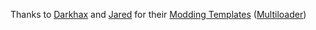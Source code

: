 

Thanks to [Darkhax](https://github.com/Darkhax) and [Jared](https://github.com/jaredlll08) for their [Modding Templates](https://github.com/Darkhax-Minecraft/Minecraft-Modding-Template) ([Multiloader](https://github.com/jaredlll08/MultiLoader-Template))
